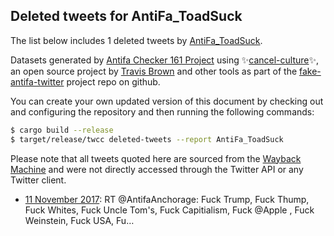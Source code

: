 ## Deleted tweets for AntiFa_ToadSuck

The list below includes 1 deleted tweets by
[AntiFa_ToadSuck](https://twitter.com/AntiFa_ToadSuck).



Datasets generated by [Antifa Checker 161 Project](https://twitter.com/antifacheck161) using ✨[cancel-culture](https://github.com/travisbrown/cancel-culture)✨, an open source project by 
[Travis Brown](https://twitter.com/travisbrown) and other tools as part of the 
[fake-antifa-twitter](https://github.com/antifacheck161/fake-antifa-twitter) project repo on github.

You can create your own updated version of this document by checking out and configuring the
repository and then running the following commands:

```bash
$ cargo build --release
$ target/release/twcc deleted-tweets --report AntiFa_ToadSuck
```

Please note that all tweets quoted here are sourced from the
[Wayback Machine](https://web.archive.org) and were not directly accessed through the Twitter API or
any Twitter client.

* [11 November 2017](https://web.archive.org/web/20171111070821/https://twitter.com/AntiFa_ToadSuck/status/929244389582372865): RT @AntifaAnchorage: Fuck Trump, Fuck Thump, Fuck Whites, Fuck Uncle Tom's, Fuck Capitialism, Fuck @Apple , Fuck Weinstein, Fuck USA, Fu…  <!--929244389582372865-->
